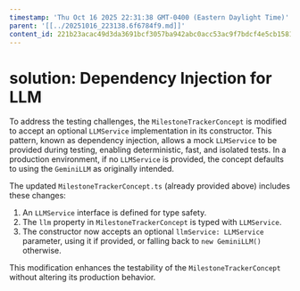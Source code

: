```yaml
---
timestamp: 'Thu Oct 16 2025 22:31:38 GMT-0400 (Eastern Daylight Time)'
parent: '[[../20251016_223138.6f6784f9.md]]'
content_id: 221b23acac49d3da3691bcf3057ba942abc0acc53ac9f7bdcf4e5cb1581b46ab
---
```


# solution: Dependency Injection for LLM

To address the testing challenges, the `MilestoneTrackerConcept` is modified to accept an optional `LLMService` implementation in its constructor. This pattern, known as dependency injection, allows a mock `LLMService` to be provided during testing, enabling deterministic, fast, and isolated tests. In a production environment, if no `LLMService` is provided, the concept defaults to using the `GeminiLLM` as originally intended.

The updated `MilestoneTrackerConcept.ts` (already provided above) includes these changes:

1. An `LLMService` interface is defined for type safety.
2. The `llm` property in `MilestoneTrackerConcept` is typed with `LLMService`.
3. The constructor now accepts an optional `llmService: LLMService` parameter, using it if provided, or falling back to `new GeminiLLM()` otherwise.

This modification enhances the testability of the `MilestoneTrackerConcept` without altering its production behavior.
